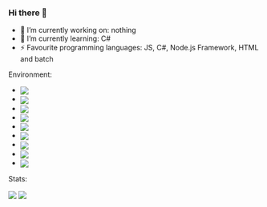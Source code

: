 ### Hi there 👋



- 🔭 I’m currently working on: nothing
- 🌱 I’m currently learning: C#
- ⚡ Favourite programming languages: JS, C#, Node.js Framework, HTML and batch

Environment:
 - <img align="center" src="https://img.shields.io/badge/Kali_Linux-1.nd OS-2ea44f?style=for-the-badge&logo=linuxmint" />
 - <img align="center" src="https://img.shields.io/badge/Windows_10-2nd._OS-2ea44f?style=for-the-badge&logo=windows" />
 - <img align="center" src="https://img.shields.io/badge/JetBrains-IDE'S-2ea44f?style=for-the-badge&logo=jetbrains" />
 - <img align="center" src="https://img.shields.io/badge/Discord-Communication-2ea44f?style=for-the-badge&logo=discord" />
 - <img align="center" src="https://img.shields.io/badge/Dell-1.nd_Computer-2ea44f?style=for-the-badge&logo=dell" />
 - <img align="center" src="https://img.shields.io/badge/HP-2.nd_Computer-2ea44f?style=for-the-badge&logo=hp" />
 - <img align="center" src="https://img.shields.io/badge/Raspberry_Pi-3nd._computer-2ea44f?style=for-the-badge&logo=raspberrypi" />
 - <img align="center" src="https://img.shields.io/badge/iOS-Mobile_OS-2ea44f?style=for-the-badge&logo=apple" />
 - <img align="center" src="https://img.shields.io/badge/Google_Assistant-Virtual_Assistant-2ea44f?style=for-the-badge&logo=googleassistant" />
Stats:

<img align="center" src="https://github-readme-stats.vercel.app/api?username=awitech&count_private=true&show_icons=true&layout=compact" />
<img align="center" src="https://github-readme-stats.vercel.app/api/top-langs/?username=awitech&count_private=true&langs_count=7&hide=html&exclude_repo=alarmclock-esp,aosp-calculator,sway,ESP8266_RTOS_SDK,DefinitelyTyped,laboratory,dotfiles&layout=compact" />

